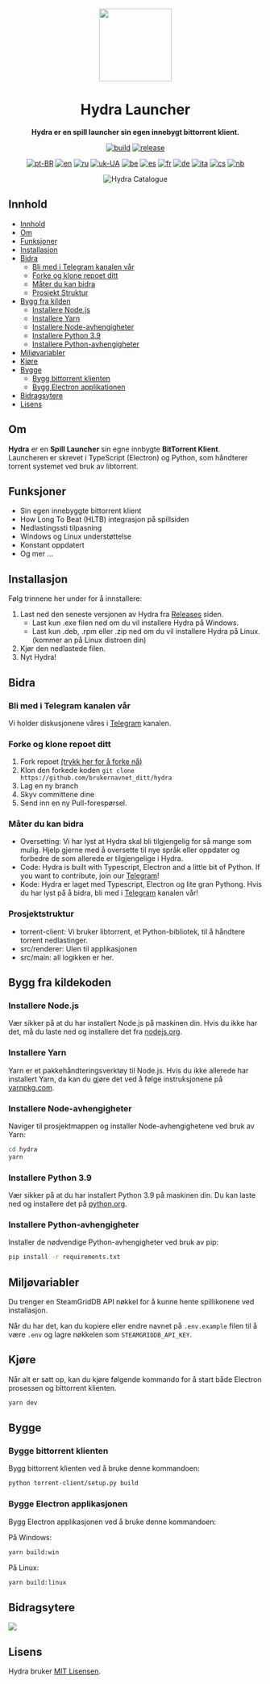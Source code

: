 <br>

<div align="center">

[<img src="./resources/icon.png" width="144"/>](https://hydralauncher.site)

  <h1 align="center">Hydra Launcher</h1>

  <p align="center">
    <strong>Hydra er en spill launcher sin egen innebygt bittorrent klient.</strong>
  </p>

[![build](https://img.shields.io/github/actions/workflow/status/hydralauncher/hydra/build.yml)](https://github.com/hydralauncher/hydra/actions)
[![release](https://img.shields.io/github/package-json/v/hydralauncher/hydra)](https://github.com/hydralauncher/hydra/releases)

[![pt-BR](https://img.shields.io/badge/lang-pt--BR-green.svg)](README.pt-BR.md)
[![en](https://img.shields.io/badge/lang-en-red.svg)](README.md)
[![ru](https://img.shields.io/badge/lang-ru-yellow.svg)](README.ru.md)
[![uk-UA](https://img.shields.io/badge/lang-uk--UA-blue)](README.uk-UA.md)
[![be](https://img.shields.io/badge/lang-be-orange)](README.be.md)
[![es](https://img.shields.io/badge/lang-es-red)](README.es.md)
[![fr](https://img.shields.io/badge/lang-fr-blue)](README.fr.md)
[![de](https://img.shields.io/badge/lang-de-black)](README.de.md)
[![ita](https://img.shields.io/badge/lang-it-red)](README.it.md)
[![cs](https://img.shields.io/badge/lang-cs-purple)](README.cs.md)
[![nb](https://img.shields.io/badge/lang-nb-blue)](README.nb.md)

![Hydra Catalogue](./screenshot.png)

</div>

## Innhold

- [Innhold](#innhold)
- [Om](#om)
- [Funksjoner](#funksjoner)
- [Installasjon](#installasjon)
- [Bidra](#-bidra)
  - [Bli med i Telegram kanalen vår](#-join-our-telegram)
  - [Forke og klone repoet ditt](#fork-and-clone-your-repository)
  - [Måter du kan bidra](#ways-you-can-contribute)
  - [Prosjekt Struktur](#project-structure)
- [Bygg fra kilden](#build-from-source)
  - [Installere Node.js](#install-nodejs)
  - [Installere Yarn](#install-yarn)
  - [Installere Node-avhengigheter](#install-node-dependencies)
  - [Installere Python 3.9](#install-python-39)
  - [Installere Python-avhengigheter](#install-python-dependencies)
- [Miljøvariabler](#environment-variables)
- [Kjøre](#running)
- [Bygge](#build)
  - [Bygg bittorrent klienten](#build-the-bittorrent-client)
  - [Bygg Electron applikationen](#build-the-electron-application)
- [Bidragsytere](#contributors)
- [Lisens](#license)

## Om

**Hydra** er en **Spill Launcher** sin egne innbygte **BitTorrent Klient**.
<br>
Launcheren er skrevet i TypeScript (Electron) og Python, som håndterer torrent systemet ved bruk av libtorrent.

## Funksjoner

- Sin egen innebyggte bittorrent klient
- How Long To Beat (HLTB) integrasjon på spillsiden
- Nedlastingssti tilpasning
- Windows og Linux understøttelse
- Konstant oppdatert
- Og mer ...

## Installasjon

Følg trinnene her under for å innstallere:

1. Last ned den seneste versjonen av Hydra fra [Releases](https://github.com/hydralauncher/hydra/releases/latest) siden.
   - Last kun .exe filen ned om du vil installere Hydra på Windows.
   - Last kun .deb, .rpm eller .zip ned om du vil installere Hydra på Linux. (kommer an på Linux distroen din)
2. Kjør den nedlastede filen.
3. Nyt Hydra!

## <a name="contributing"> Bidra

### <a name="join-our-telegram"></a> Bli med i Telegram kanalen vår

Vi holder diskusjonene våres i [Telegram](https://t.me/hydralauncher) kanalen.

### Forke og klone repoet ditt

1. Fork repoet [(trykk her for å forke nå)](https://github.com/hydralauncher/hydra/fork)
2. Klon den forkede koden `git clone https://github.com/brukernavnet_ditt/hydra`
3. Lag en ny branch
4. Skyv committene dine
5. Send inn en ny Pull-forespørsel.

### Måter du kan bidra

- Oversetting: Vi har lyst at Hydra skal bli tilgjengelig for så mange som mulig. Hjelp gjerne med å oversette til nye språk eller oppdater og forbedre de som allerede er tilgjengelige i Hydra.
- Code: Hydra is built with Typescript, Electron and a little bit of Python. If you want to contribute, join our [Telegram](https://t.me/hydralauncher)!
- Kode: Hydra er laget med Typescript, Electron og lite gran Pythong. Hvis du har lyst på å bidra, bli med i [Telegram](https://t.me/hydralauncher) kanalen vår!

### Prosjektstruktur

- torrent-client: Vi bruker libtorrent, et Python-bibliotek, til å håndtere torrent nedlastinger.
- src/renderer: UIen til applikasjonen
- src/main: all logikken er her.

## Bygg fra kildekoden

### Installere Node.js

Vær sikker på at du har installert Node.js på maskinen din. Hvis du ikke har det, må du laste ned og installere det fra [nodejs.org](https://nodejs.org/).

### Installere Yarn

Yarn er et pakkehåndteringsverktøy til Node.js. Hvis du ikke allerede har installert Yarn, da kan du gjøre det ved å følge instruksjonene på [yarnpkg.com](https://classic.yarnpkg.com/lang/en/docs/install/).

### Installere Node-avhengigheter

Naviger til prosjektmappen og installer Node-avhengighetene ved bruk av Yarn:

```bash
cd hydra
yarn
```

### Installere Python 3.9

Vær sikker på at du har installert Python 3.9 på maskinen din. Du kan laste ned og installere det på [python.org](https://www.python.org/downloads/release/python-3913/).

### Installere Python-avhengigheter

Installer de nødvendige Python-avhengigheter ved bruk av pip:

```bash
pip install -r requirements.txt
```

## Miljøvariabler

Du trenger en SteamGridDB API nøkkel for å kunne hente spillikonene ved installasjon.

Når du har det, kan du kopiere eller endre navnet på `.env.example` filen til å være `.env` og lagre nøkkelen som `STEAMGRIDDB_API_KEY`.

## Kjøre

Når alt er satt op, kan du kjøre følgende kommando for å start både Electron prosessen og bittorrent klienten.

```bash
yarn dev
```

## Bygge

### Bygge bittorrent klienten

Bygg bittorrent klienten ved å bruke denne kommandoen:

```bash
python torrent-client/setup.py build
```

### Bygge Electron applikasjonen

Bygg Electron applikasjonen ved å bruke denne kommandoen:

På Windows:

```bash
yarn build:win
```

På Linux:

```bash
yarn build:linux
```

## Bidragsytere

<a href="https://github.com/hydralauncher/hydra/graphs/contributors">
  <img src="https://contrib.rocks/image?repo=hydralauncher/hydra" />
</a>

## Lisens

Hydra bruker [MIT Lisensen](LICENSE).

